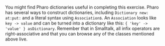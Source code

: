 You might find Pharo dictionaries useful in completing this exercise.Pharo has several ways to construct dictionaries, including `Dictionary new: at:put:`and a literal syntax using `Association`s. An `Association` looks like `key -> value`and can be turned into a dictionary like this: `{ 'key' -> 'value' } asDictionary`.Remember that in Smalltalk, all infix operators are right-associative and that youcan browse any of the classes mentioned above live.
